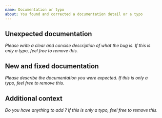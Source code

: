 ```yaml
---
name: Documentation or typo
about: You found and corrected a documentation detail or a typo
---
```


## Unexpected documentation

*Please write a clear and concise description of what the bug is.*
*If this is only a typo, feel free to remove this.*

## New and fixed documentation

*Please describe the documentation you were expected.*
*If this is only a typo, feel free to remove this.*

## Additional context

*Do you have anything to add ?*
*If this is only a typo, feel free to remove this.*
